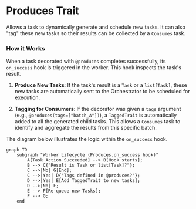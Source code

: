 # Produces Trait

Allows a task to dynamically generate and schedule new tasks. It can also "tag" these new tasks so their results can be collected by a `Consumes` task.

### How it Works

When a task decorated with `@produces` completes successfully, its `on_success` hook is triggered in the worker. This hook inspects the task's result.

1.  **Produce New Tasks**: If the task's result is a `Task` or a `list[Task]`, these new tasks are automatically sent to the Orchestrator to be scheduled for execution.

2.  **Tagging for Consumers**: If the decorator was given a `tags` argument (e.g., `@produces(tags=["batch_A"])`), a `TaggedTrait` is automatically added to all the generated child tasks. This allows a `Consumes` task to identify and aggregate the results from this specific batch.

The diagram below illustrates the logic within the `on_success` hook.

```mermaid
graph TD
    subgraph "Worker Lifecycle (Produces.on_success hook)"
        A[Task Action Succeeded] --> B[Hook starts];
        B --> C{"Result is Task or list[Task]?"};
        C -->|No| G[End];
        C -->|Yes| D{"Tags defined in @produces?"};
        D -->|Yes| E[Add TaggedTrait to new tasks];
        D -->|No| F;
        E --> F[Re-queue new Tasks];
        F --> G;
    end
```
